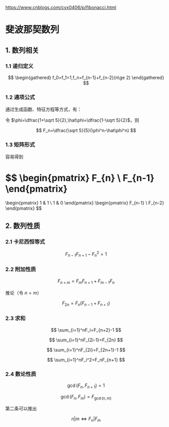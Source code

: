<https://www.cnblogs.com/cyx0406/p/fibonacci.html>

# 斐波那契数列

## 1. 数列相关

### 1.1 递归定义

$$
\begin{gathered}
    f_0=f_1=1,f_n=f_{n-1}+f_{n-2}(n\ge 2)
\end{gathered}
$$

### 1.2 通项公式

通过生成函数、特征方程等方式，有：

令 $\phi=\dfrac{1+\sqrt 5}{2},\hat\phi=\dfrac{1-\sqrt 5}{2}$，则

$$
F_n=\dfrac{\sqrt 5}{5}(\phi^n-\hat\phi^n)
$$

### 1.3 矩阵形式

容易得到

$$
\begin{pmatrix}
    F_{n} \\ F_{n-1}
\end{pmatrix}
=
\begin{pmatrix}
    1 & 1
    \\
    1 & 0
\end{pmatrix}
\begin{pmatrix}
    F_{n-1} \\ F_{n-2}
\end{pmatrix}
$$

## 2. 数列性质

### 2.1 卡尼西恒等式

$$
F_{n-1}F_{n+1}-F_n^2=1
$$

### 2.2 附加性质

$$
F_{n+m}=F_mF_{n+1}+F_{m-1}F_n
$$

推论（令 $n=m$）

$$
F_{2n}=F_n(F_{n-1}+F_{n+1})
$$

### 2.3 求和

$$
\sum_{i=1}^nF_i=F_{n+2}-1
$$

$$
\sum_{i=1}^nF_{2i-1}=F_{2n}
$$

$$
\sum_{i=1}^nF_{2i}=F_{2n+1}-1
$$

$$
\sum_{i=1}^nF_i^2=F_nF_{n+1}
$$

### 2.4 数论性质

$$
\gcd(F_n,F_{n+1})=1
$$

$$
\gcd(F_n,F_m)=F_{\gcd(n,m)}
$$

第二条可以推出

$$
n|m\Leftrightarrow F_n|F_m
$$